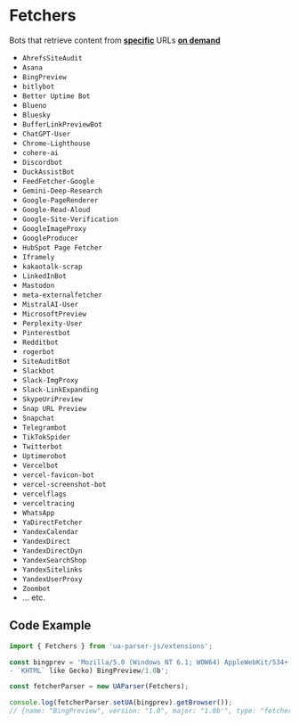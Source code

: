# Fetchers

Bots that retrieve content from <u>**specific**</u> URLs <u>**on demand**</u>

- `AhrefsSiteAudit` 
- `Asana`
- `BingPreview` 
- `bitlybot`
- `Better Uptime Bot`
- `Blueno`
- `Bluesky`
- `BufferLinkPreviewBot`
- `ChatGPT-User` 
- `Chrome-Lighthouse`
- `cohere-ai`
- `Discordbot` 
- `DuckAssistBot`
- `FeedFetcher-Google` 
- `Gemini-Deep-Research`
- `Google-PageRenderer`
- `Google-Read-Aloud`
- `Google-Site-Verification`  
- `GoogleImageProxy` 
- `GoogleProducer` 
- `HubSpot Page Fetcher`
- `Iframely`
- `kakaotalk-scrap`
- `LinkedInBot` 
- `Mastodon` 
- `meta-externalfetcher` 
- `MistralAI-User`
- `MicrosoftPreview`
- `Perplexity-User`
- `Pinterestbot` 
- `Redditbot` 
- `rogerbot` 
- `SiteAuditBot` 
- `Slackbot` 
- `Slack-ImgProxy` 
- `Slack-LinkExpanding` 
- `SkypeUriPreview` 
- `Snap URL Preview` 
- `Snapchat` 
- `Telegrambot` 
- `TikTokSpider`
- `Twitterbot` 
- `Uptimerobot` 
- `Vercelbot` 
- `vercel-favicon-bot`
- `vercel-screenshot-bot`
- `vercelflags`
- `verceltracing`
- `WhatsApp` 
- `YaDirectFetcher` 
- `YandexCalendar` 
- `YandexDirect` 
- `YandexDirectDyn` 
- `YandexSearchShop` 
- `YandexSitelinks` 
- `YandexUserProxy`
- `Zoombot`
- ... etc.

## Code Example

```js
import { Fetchers } from 'ua-parser-js/extensions';

const bingprev = 'Mozilla/5.0 (Windows NT 6.1; WOW64) AppleWebKit/534+ (
- `KHTML` like Gecko) BingPreview/1.0b';

const fetcherParser = new UAParser(Fetchers);

console.log(fetcherParser.setUA(bingprev).getBrowser());
// {name: "BingPreview", version: "1.0", major: "1.0b'", type: "fetcher"});
```